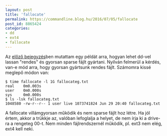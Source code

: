 ```yaml
---
layout: post
title: 'fallocate'
permalink: https://commandline.blog.hu/2016/07/05/fallocate
post_id: 8865424
categories: 
- dd
- ext4
- fallocate
---
```


Az 
[előző bejegyzés](http://commandline.blog.hu/2016/07/02/sparse_fajlok)ben mutattam egy példát arra, hogyan lehet dd-vel lassan "rendes" és gyorsan sparse fájlt gyártani. Nyilván felmerül a kérdés, van-e mód arra, hogy gyorsan gyártsunk rendes fájlt. Számomra kissé meglepő módon van:

```
$ time fallocate -l 1G fallocateg.txt
real    0m0.003s
user    0m0.000s
sys     0m0.000s
$ ls -lsk fallocateg.txt 
1048580 -rw-r--r-- 1 user live 1073741824 Jun 29 20:40 fallocateg.txt
```

A fallocate villámgyorsan működik és nem sparse fájlt hoz létre. Ha jól értem, akkor a trükkje az, valóban lefoglalja a helyet, de nem írja ki a drive-ra a rengeteg 00-t. Nem minden fájlrendszernél működik, pl. ext3 nem elég, ext4 kell neki.